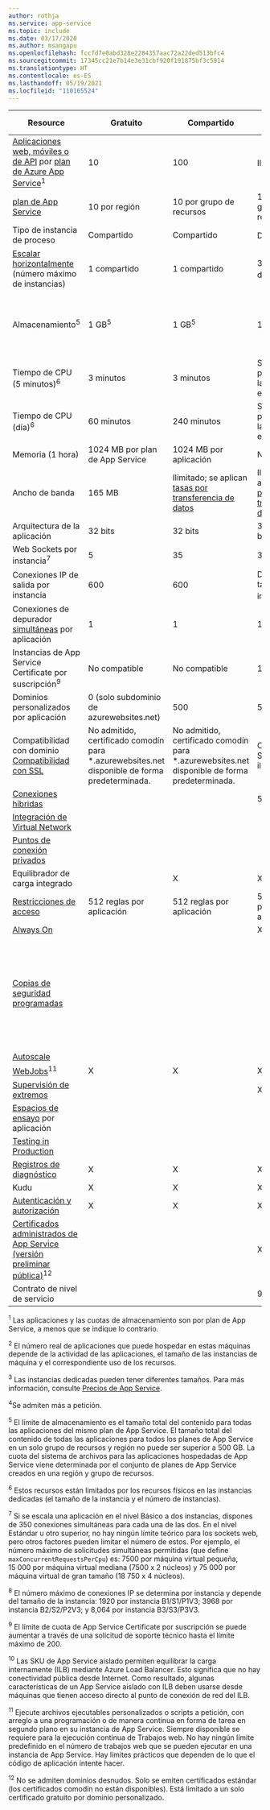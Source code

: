 ```yaml
---
author: rothja
ms.service: app-service
ms.topic: include
ms.date: 03/17/2020
ms.author: msangapu
ms.openlocfilehash: fccfd7e0abd328e2284357aac72a22ded513bfc4
ms.sourcegitcommit: 17345cc21e7b14e3e31cbf920f191875bf3c5914
ms.translationtype: HT
ms.contentlocale: es-ES
ms.lasthandoff: 05/19/2021
ms.locfileid: "110165524"
---
```

| Resource | Gratuito | Compartido | Básico | Estándar | Premium (v1-v3) | Aislado </th> |
| --- | --- | --- | --- | --- | --- | --- |
| [Aplicaciones web, móviles o de API](https://azure.microsoft.com/services/app-service/) por [plan de Azure App Service](../articles/app-service/overview-hosting-plans.md)<sup>1</sup> |10 |100 |Ilimitado<sup>2</sup> |Ilimitado<sup>2</sup> |Ilimitado<sup>2</sup> |Ilimitado<sup>2</sup>|
| [plan de App Service](../articles/app-service/overview-hosting-plans.md) |10 por región |10 por grupo de recursos |100 por grupo de recursos |100 por grupo de recursos |100 por grupo de recursos |100 por grupo de recursos|
| Tipo de instancia de proceso |Compartido |Compartido |Dedicado<sup>3</sup> |Dedicado<sup>3</sup> |Dedicado<sup>3</sup></p> |Dedicado<sup>3</sup>|
| [Escalar horizontalmente](../articles/app-service/manage-scale-up.md) (número máximo de instancias) |1 compartido |1 compartido |3 dedicados<sup>3</sup> |10 dedicados<sup>3</sup> | 20 dedicados para v1; 30 dedicados para v2 y v3.<sup>3</sup>|100 dedicados<sup>4</sup>|
| Almacenamiento<sup>5</sup> |1 GB<sup>5</sup> |1 GB<sup>5</sup> |10 GB<sup>5</sup> |50 GB<sup>5</sup> |250 GB<sup>5</sup> |1 TB<sup>5</sup> <br/><br/> La cuota de almacenamiento disponible es de 999 GB. |
| Tiempo de CPU (5 minutos)<sup>6</sup> |3 minutos |3 minutos |Sin límite, se paga según las [tarifas](https://azure.microsoft.com/pricing/details/app-service/)</a> estándar. |Sin límite, se paga según las [tarifas](https://azure.microsoft.com/pricing/details/app-service/)</a> estándar. |Sin límite, se paga según las [tarifas](https://azure.microsoft.com/pricing/details/app-service/)</a> estándar. |Sin límite, se paga según las [tarifas](https://azure.microsoft.com/pricing/details/app-service/)</a> estándar.|
| Tiempo de CPU (día)<sup>6</sup> |60 minutos |240 minutos |Sin límite, se paga según las [tarifas](https://azure.microsoft.com/pricing/details/app-service/)</a> estándar. |Sin límite, se paga según las [tarifas](https://azure.microsoft.com/pricing/details/app-service/)</a> estándar. |Sin límite, se paga según las [tarifas](https://azure.microsoft.com/pricing/details/app-service/)</a> estándar. |Sin límite, se paga según las [tarifas](https://azure.microsoft.com/pricing/details/app-service/)</a> estándar. |
| Memoria (1 hora) |1024 MB por plan de App Service |1024 MB por aplicación |N/D |N/D |N/D |N/D |
| Ancho de banda |165 MB |Ilimitado; se aplican [tasas por transferencia de datos](https://azure.microsoft.com/pricing/details/data-transfers/) |Ilimitado; se aplican [tasas por transferencia de datos](https://azure.microsoft.com/pricing/details/data-transfers/) |Ilimitado; se aplican [tasas por transferencia de datos](https://azure.microsoft.com/pricing/details/data-transfers/) |Ilimitado; se aplican [tasas por transferencia de datos](https://azure.microsoft.com/pricing/details/data-transfers/) |Ilimitado; se aplican [tasas por transferencia de datos](https://azure.microsoft.com/pricing/details/data-transfers/) |
| Arquitectura de la aplicación |32 bits |32 bits |32 bits/64 bits |32 bits/64 bits |32 bits/64 bits |32 bits/64 bits |
| Web Sockets por instancia<sup>7</sup> |5 |35 |350 |Sin límite |Sin límite |Sin límite |
| Conexiones IP de salida por instancia | 600 | 600 | Depende del tamaño de la instancia<sup>8</sup> | Depende del tamaño de la instancia<sup>8</sup> | Depende del tamaño de la instancia<sup>8</sup> | 16 000 |
| Conexiones de depurador [simultáneas](../articles/app-service/troubleshoot-dotnet-visual-studio.md) por aplicación |1 |1 |1 |5 |5 |5 |
| Instancias de App Service Certificate por suscripción<sup>9</sup>| No compatible | No compatible |10 |10 |10 |10 |
| Dominios personalizados por aplicación</a> |0 (solo subdominio de azurewebsites.net)|500 |500 |500 |500 |500 |
| Compatibilidad con dominio [Compatibilidad con SSL](../articles/app-service/configure-ssl-certificate.md) |No admitido, certificado comodín para \*.azurewebsites.net disponible de forma predeterminada.|No admitido, certificado comodín para \*.azurewebsites.net disponible de forma predeterminada.|Conexiones SSL SNI ilimitadas |Se incluyen conexiones SNI SSL ilimitadas y 1 conexión SSL de IP |Se incluyen conexiones SNI SSL ilimitadas y 1 conexión SSL de IP | Se incluyen conexiones SNI SSL ilimitadas y 1 conexión SSL de IP|
| [Conexiones híbridas](../articles/app-service/app-service-hybrid-connections.md) | | | 5 por plan | 25 por plan | 220 por aplicación | 220 por aplicación |
| [Integración de Virtual Network](../articles/app-service/web-sites-integrate-with-vnet.md) | | |   |  X |  X  |  X  |
| [Puntos de conexión privados](../articles/app-service/networking/private-endpoint.md) | | |   |   |  100 por aplicación  |    |
| Equilibrador de carga integrado | |X |X |X |X |X<sup>10</sup> |
| [Restricciones de acceso](../articles/app-service/networking-features.md#access-restrictions) | 512 reglas por aplicación | 512 reglas por aplicación | 512 reglas por aplicación | 512 reglas por aplicación | 512 reglas por aplicación | 512 reglas por aplicación |
| [Always On](../articles/app-service/configure-common.md) | | |X |X |X |X |
| [Copias de seguridad programadas](../articles/app-service/manage-backup.md) | | | | Copias de seguridad programadas cada 2 horas, con un máximo de 12 copias de seguridad al día (manuales y programadas). | Copias de seguridad programadas cada hora, con un máximo de 50 copias de seguridad al día (manuales y programadas). | Copias de seguridad programadas cada hora, con un máximo de 50 copias de seguridad al día (manuales y programadas). |
| [Autoscale](../articles/app-service/manage-scale-up.md) | | | |X |X |X |
| [WebJobs](../articles/app-service/webjobs-create.md)<sup>11</sup> |X |X |X |X |X |X |
| [Supervisión de extremos](../articles/app-service/web-sites-monitor.md) | | |X |X |X |X |
| [Espacios de ensayo](../articles/app-service/deploy-staging-slots.md) por aplicación| | | |5 |20 |20 |
| [Testing in Production](../articles/app-service/deploy-staging-slots.md#route-traffic)| | | |X |X |X |
| [Registros de diagnóstico](../articles/app-service/troubleshoot-diagnostic-logs.md) | X | X | X | X | X | X |
| Kudu | X | X | X | X | X | X |
| [Autenticación y autorización](../articles/app-service/overview-authentication-authorization.md) | X | X | X | X | X | X |
| [Certificados administrados de App Service (versión preliminar pública)](https://azure.microsoft.com/updates/secure-your-custom-domains-at-no-cost-with-app-service-managed-certificates-preview/)<sup>12</sup> | |  | X | X | X | X |
| Contrato de nivel de servicio | |  |99,95 %|99,95 %|99,95 %|99,95 %|

<sup>1</sup> Las aplicaciones y las cuotas de almacenamiento son por plan de App Service, a menos que se indique lo contrario.

<sup>2</sup> El número real de aplicaciones que puede hospedar en estas máquinas depende de la actividad de las aplicaciones, el tamaño de las instancias de máquina y el correspondiente uso de los recursos.

<sup>3</sup> Las instancias dedicadas pueden tener diferentes tamaños. Para más información, consulte [Precios de App Service](https://azure.microsoft.com/pricing/details/app-service/).

<sup>4</sup>Se admiten más a petición.

<sup>5</sup> El límite de almacenamiento es el tamaño total del contenido para todas las aplicaciones del mismo plan de App Service. El tamaño total del contenido de todas las aplicaciones para todos los planes de App Service en un solo grupo de recursos y región no puede ser superior a 500 GB. La cuota del sistema de archivos para las aplicaciones hospedadas de App Service viene determinada por el conjunto de planes de App Service creados en una región y grupo de recursos.

<sup>6</sup> Estos recursos están limitados por los recursos físicos en las instancias dedicadas (el tamaño de la instancia y el número de instancias).

<sup>7</sup> Si se escala una aplicación en el nivel Básico a dos instancias, dispones de 350 conexiones simultáneas para cada una de las dos. En el nivel Estándar u otro superior, no hay ningún límite teórico para los sockets web, pero otros factores pueden limitar el número de estos. Por ejemplo, el número máximo de solicitudes simultáneas permitidas (que define `maxConcurrentRequestsPerCpu`) es: 7500 por máquina virtual pequeña, 15 000 por máquina virtual mediana (7500 x 2 núcleos) y 75 000 por máquina virtual de gran tamaño (18 750 x 4 núcleos).

<sup>8</sup> El número máximo de conexiones IP se determina por instancia y depende del tamaño de la instancia: 1920 por instancia B1/S1/P1V3; 3968 por instancia B2/S2/P2V3; y 8,064 por instancia B3/S3/P3V3.

<sup>9</sup> El límite de cuota de App Service Certificate por suscripción se puede aumentar a través de una solicitud de soporte técnico hasta el límite máximo de 200.

<sup>10</sup> Las SKU de App Service aislado permiten equilibrar la carga internamente (ILB) mediante Azure Load Balancer. Esto significa que no hay conectividad pública desde Internet. Como resultado, algunas características de un App Service aislado con ILB deben usarse desde máquinas que tienen acceso directo al punto de conexión de red del ILB.

<sup>11</sup> Ejecute archivos ejecutables personalizados o scripts a petición, con arreglo a una programación o de manera continua en forma de tarea en segundo plano en su instancia de App Service. Siempre disponible se requiere para la ejecución continua de Trabajos web. No hay ningún límite predefinido en el número de trabajos web que se pueden ejecutar en una instancia de App Service. Hay límites prácticos que dependen de lo que el código de aplicación intente hacer.

<sup>12</sup> No se admiten dominios desnudos. Solo se emiten certificados estándar (los certificados comodín no están disponibles). Está limitado a un solo certificado gratuito por dominio personalizado.
